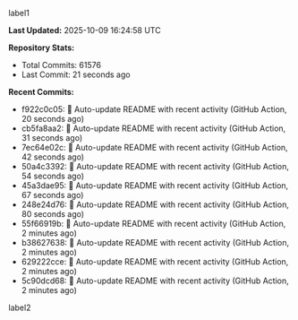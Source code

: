 
label1 
<!-- ACTIVITY_START -->
**Last Updated:** 2025-10-09 16:24:58 UTC

**Repository Stats:**
- Total Commits: 61576
- Last Commit: 21 seconds ago

**Recent Commits:**
- f922c0c05: 🤖 Auto-update README with recent activity (GitHub Action, 20 seconds ago)
- cb5fa8aa2: 🤖 Auto-update README with recent activity (GitHub Action, 31 seconds ago)
- 7ec64e02c: 🤖 Auto-update README with recent activity (GitHub Action, 42 seconds ago)
- 50a4c3392: 🤖 Auto-update README with recent activity (GitHub Action, 54 seconds ago)
- 45a3dae95: 🤖 Auto-update README with recent activity (GitHub Action, 67 seconds ago)
- 248e24d76: 🤖 Auto-update README with recent activity (GitHub Action, 80 seconds ago)
- 55f66919b: 🤖 Auto-update README with recent activity (GitHub Action, 2 minutes ago)
- b38627638: 🤖 Auto-update README with recent activity (GitHub Action, 2 minutes ago)
- 629222cce: 🤖 Auto-update README with recent activity (GitHub Action, 2 minutes ago)
- 5c90dcd68: 🤖 Auto-update README with recent activity (GitHub Action, 2 minutes ago)
<!-- ACTIVITY_END -->

label2
